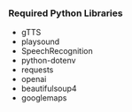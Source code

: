 ### Required Python Libraries

<ul>
    <li>gTTS</li>
    <li>playsound</li>
    <li>SpeechRecognition</li>
    <li>python-dotenv</li>
    <li>requests</li>
    <li>openai</li>
    <li>beautifulsoup4</li>
    <li>googlemaps</li>
</ul>
